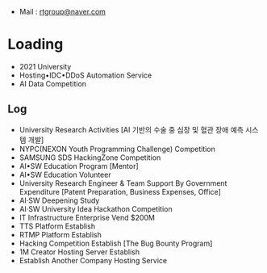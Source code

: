 - Mail : rtgroup@naver.com
# Loading
- 2021 University
- Hosting•IDC•DDoS Automation Service
- AI Data Competition
## Log
- University Research Activities [AI 기반의 수술 중 심장 및 혈관 장애 예측 시스템 개발]
- NYPC(NEXON Youth Programming Challenge) Competition
- SAMSUNG SDS HackingZone Competition
- AI•SW Education Program [Mentor]
- AI•SW Education Volunteer
- University Research Engineer & Team Support By Government Expenditure [Patent Preparation, Business Expenses, Office]
- AI·SW Deepening Study
- AI·SW University Idea Hackathon Competition
- IT Infrastructure Enterprise Vend $200M
- TTS Platform Establish
- RTMP Platform Establish
- Hacking Competition Establish [The Bug Bounty Program]
- 1M Creator Hosting Server Establish
- Establish Another Company Hosting Service
